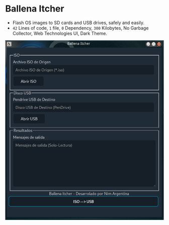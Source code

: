 # Ballena Itcher

- Flash OS images to SD cards and USB drives, safely and easily.
- `42` Lines of code, `1` file, `0` Dependency, `300` Kilobytes, No Garbage Collector, Web Technologies UI, Dark Theme.

![](https://raw.githubusercontent.com/juancarlospaco/ballena-itcher/master/0.png)
